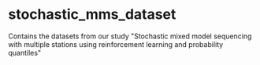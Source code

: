 # stochastic_mms_dataset
Contains the datasets from our study "Stochastic mixed model sequencing with multiple stations using reinforcement learning and probability quantiles"
